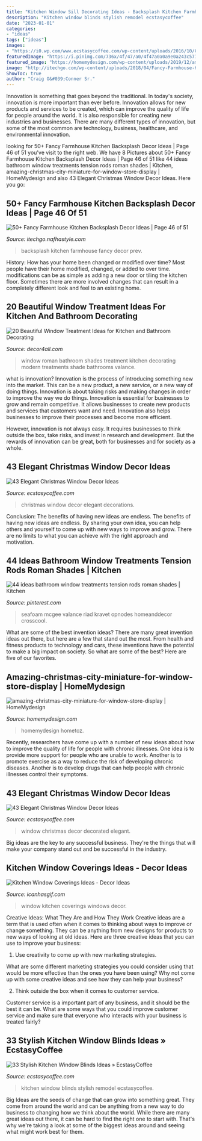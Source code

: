 ```yaml
---
title: "Kitchen Window Sill Decorating Ideas - Backsplash Kitchen Farmhouse Fancy Decor Prev"
description: "Kitchen window blinds stylish remodel ecstasycoffee"
date: "2023-01-01"
categories:
- "ideas"
tags: ["ideas"]
images:
- "https://i0.wp.com/www.ecstasycoffee.com/wp-content/uploads/2016/10/Christmas-Window-Decorations-Ideas-6.jpg?resize=750%2C1125"
featuredImage: "https://i.pinimg.com/736x/4f/47/a0/4f47a0a0a9e0a243c57733821fe26601.jpg"
featured_image: "https://homemydesign.com/wp-content/uploads/2019/12/amazing-christmas-city-miniature-for-window-store-display.jpg"
image: "http://itechgo.com/wp-content/uploads/2018/04/Fancy-Farmhouse-Kitchen-Backsplash-Decor-Ideas-46.jpg"
ShowToc: true
author: "Craig O&#039;Conner Sr."
---
```



Innovation is something that goes beyond the traditional. In today's society, innovation is more important than ever before. Innovation allows for new products and services to be created, which can improve the quality of life for people around the world. It is also responsible for creating new industries and businesses. There are many different types of innovation, but some of the most common are technology, business, healthcare, and environmental innovation.

	

		
looking for 50+ Fancy Farmhouse Kitchen Backsplash Decor Ideas | Page 46 of 51 you've visit to the right web. We have 8 Pictures about 50+ Fancy Farmhouse Kitchen Backsplash Decor Ideas | Page 46 of 51 like 44 ideas bathroom window treatments tension rods roman shades | Kitchen, amazing-christmas-city-miniature-for-window-store-display | HomeMydesign and also 43 Elegant Christmas Window Decor Ideas. Here you go:
		
    
## 50+ Fancy Farmhouse Kitchen Backsplash Decor Ideas | Page 46 Of 51

<img loading=lazy src="http://itechgo.com/wp-content/uploads/2018/04/Fancy-Farmhouse-Kitchen-Backsplash-Decor-Ideas-46.jpg" onerror="this.onerror=null;this.src='https://tse4.mm.bing.net/th?id=OIP.8SanZGfbuvZbb5QBh-fJXwHaLQ&amp;pid=15.1';" alt="50+ Fancy Farmhouse Kitchen Backsplash Decor Ideas | Page 46 of 51">

_Source: itechgo.nafhastyle.com_

>backsplash kitchen farmhouse fancy decor prev. 

	

History: How has your home been changed or modified over time?
Most people have their home modified, changed, or added to over time. modifications can be as simple as adding a new door or tiling the kitchen floor. Sometimes there are more involved changes that can result in a completely different look and feel to an existing home.

    
## 20 Beautiful Window Treatment Ideas For Kitchen And Bathroom Decorating

<img loading=lazy src="http://www.decor4all.com/wp-content/uploads/2015/07/roman-shades-window-treatment-ideas-for-bathroom-decorating-5.jpg" onerror="this.onerror=null;this.src='https://tse2.mm.bing.net/th?id=OIP.bTtp_Q1Iac8lUwfKZEmU0AHaLq&amp;pid=15.1';" alt="20 Beautiful Window Treatment Ideas for Kitchen and Bathroom Decorating">

_Source: decor4all.com_

>window roman bathroom shades treatment kitchen decorating modern treatments shade bathrooms valance. 

	

what is innovation?
Innovation is the process of introducing something new into the market. This can be a new product, a new service, or a new way of doing things. Innovation is about taking risks and making changes in order to improve the way we do things.
Innovation is essential for businesses to grow and remain competitive. It allows businesses to create new products and services that customers want and need. Innovation also helps businesses to improve their processes and become more efficient.

However, innovation is not always easy. It requires businesses to think outside the box, take risks, and invest in research and development. But the rewards of innovation can be great, both for businesses and for society as a whole.

    
## 43 Elegant Christmas Window Decor Ideas

<img loading=lazy src="https://i0.wp.com/www.ecstasycoffee.com/wp-content/uploads/2016/10/Christmas-Window-Decorations-Ideas-6.jpg?resize=750%2C1125" onerror="this.onerror=null;this.src='https://tse1.mm.bing.net/th?id=OIP.p9QxLevwZsBR4oGBi7QKUAHaLH&amp;pid=15.1';" alt="43 Elegant Christmas Window Decor Ideas">

_Source: ecstasycoffee.com_

>christmas window decor elegant decorations. 

	

Conclusion: The benefits of having new ideas are endless.
The benefits of having new ideas are endless. By sharing your own idea, you can help others and yourself to come up with new ways to improve and grow. There are no limits to what you can achieve with the right approach and motivation.

    
## 44 Ideas Bathroom Window Treatments Tension Rods Roman Shades | Kitchen

<img loading=lazy src="https://i.pinimg.com/736x/4f/47/a0/4f47a0a0a9e0a243c57733821fe26601.jpg" onerror="this.onerror=null;this.src='https://tse1.mm.bing.net/th?id=OIP.rHM2pnLuShXIU6NUuky-3gAAAA&amp;pid=15.1';" alt="44 ideas bathroom window treatments tension rods roman shades | Kitchen">

_Source: pinterest.com_

>seafoam mcgee valance riad kravet opnodes homeanddecor crosscool. 

	

What are some of the best invention ideas?
There are many great invention ideas out there, but here are a few that stand out the most. From health and fitness products to technology and cars, these inventions have the potential to make a big impact on society. So what are some of the best? Here are five of our favorites.

    
## Amazing-christmas-city-miniature-for-window-store-display | HomeMydesign

<img loading=lazy src="https://homemydesign.com/wp-content/uploads/2019/12/amazing-christmas-city-miniature-for-window-store-display.jpg" onerror="this.onerror=null;this.src='https://tse1.mm.bing.net/th?id=OIP.USMqLFpr0huTTTyAxjNOGQHaKr&amp;pid=15.1';" alt="amazing-christmas-city-miniature-for-window-store-display | HomeMydesign">

_Source: homemydesign.com_

>homemydesign hometoz. 

	

Recently, researchers have come up with a number of new ideas about how to improve the quality of life for people with chronic illnesses. One idea is to provide more support for people who are unable to work. Another is to promote exercise as a way to reduce the risk of developing chronic diseases. Another is to develop drugs that can help people with chronic illnesses control their symptoms.

    
## 43 Elegant Christmas Window Decor Ideas

<img loading=lazy src="https://i1.wp.com/www.ecstasycoffee.com/wp-content/uploads/2016/10/Window-decorated-with-garland.jpg" onerror="this.onerror=null;this.src='https://tse1.mm.bing.net/th?id=OIP.M6brUozNn9dFyuft-vhHIgHaMH&amp;pid=15.1';" alt="43 Elegant Christmas Window Decor Ideas">

_Source: ecstasycoffee.com_

>window christmas decor decorated elegant. 

	

Big ideas are the key to any successful business. They're the things that will make your company stand out and be successful in the industry.

    
## Kitchen Window Coverings Ideas - Decor Ideas

<img loading=lazy src="https://www.icanhasgif.com/wp-content/uploads/2015/02/Kitchen-Window-Coverings-Ideas-1024x683.jpg" onerror="this.onerror=null;this.src='https://tse2.mm.bing.net/th?id=OIP.xE8OJeUfxISdZ6ZUq3g8iAHaE8&amp;pid=15.1';" alt="Kitchen Window Coverings Ideas - Decor Ideas">

_Source: icanhasgif.com_

>window kitchen coverings windows decor. 

	

Creative Ideas: What They Are and How They Work
Creative ideas are a term that is used often when it comes to thinking about ways to improve or change something. They can be anything from new designs for products to new ways of looking at old ideas. Here are three creative ideas that you can use to improve your business:
1) Use creativity to come up with new marketing strategies.

What are some different marketing strategies you could consider using that would be more effective than the ones you have been using? Why not come up with some creative ideas and see how they can help your business?

2) Think outside the box when it comes to customer service.

Customer service is a important part of any business, and it should be the best it can be. What are some ways that you could improve customer service and make sure that everyone who interacts with your business is treated fairly?

    
## 33 Stylish Kitchen Window Blinds Ideas » EcstasyCoffee

<img loading=lazy src="https://i2.wp.com/www.ecstasycoffee.com/wp-content/uploads/2016/10/Kitchen-Remodel-Ideas.jpg?resize=550%2C828" onerror="this.onerror=null;this.src='https://tse4.mm.bing.net/th?id=OIP.s1LrploSaTwLmuKlvBSy1gDHEs&amp;pid=15.1';" alt="33 Stylish Kitchen Window Blinds Ideas » EcstasyCoffee">

_Source: ecstasycoffee.com_

>kitchen window blinds stylish remodel ecstasycoffee. 

	

Big Ideas are the seeds of change that can grow into something great. They come from around the world and can be anything from a new way to do business to changing how we think about the world. While there are many great ideas out there, it can be hard to find the right one to start with. That's why we're taking a look at some of the biggest ideas around and seeing what might work best for them.

